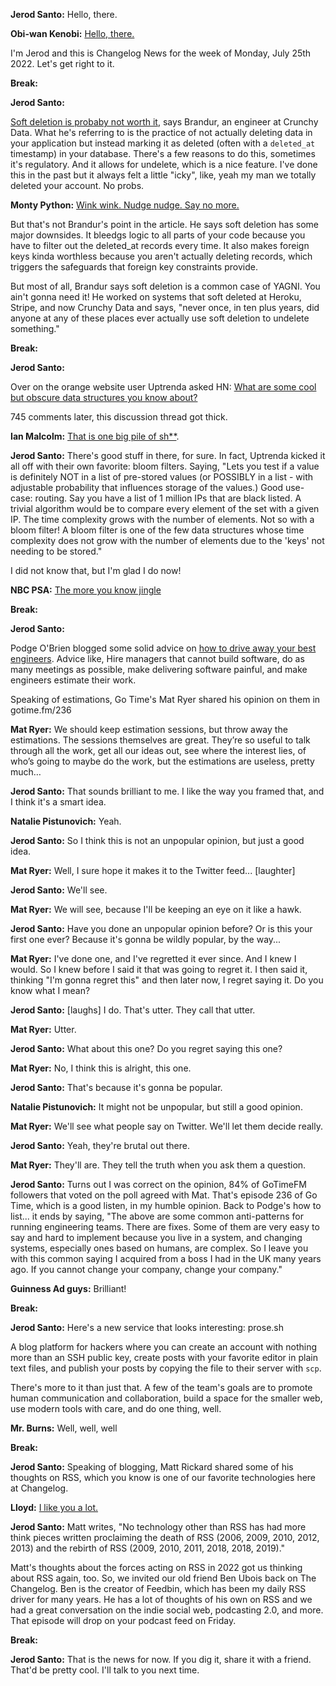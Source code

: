 **Jerod Santo:** Hello, there.

**Obi-wan Kenobi:** [Hello, there.](https://www.youtube.com/watch?v=wFBB-Xp9GZI)

I'm Jerod and this is Changelog News for the week of Monday, July 25th 2022. Let's get right to it.

**Break:**

**Jerod Santo:**

[Soft deletion is probaby not worth it](https://brandur.org/soft-deletion), says Brandur, an engineer at Crunchy Data. What he's referring to is the practice of not actually deleting data in your application but instead marking it as deleted (often with a `deleted_at` timestamp) in your database. There's a few reasons to do this, sometimes it's regulatory. And it allows for undelete, which is a nice feature. I've done this in the past but it always felt a little "icky", like, yeah my man we totally deleted your account. No probs.

**Monty Python:** [Wink wink. Nudge nudge. Say no more.](https://www.youtube.com/watch?v=4V8KdGqUfek)

But that's not Brandur's point in the article. He says soft deletion has some major downsides. It bleedgs logic to all parts of your code because you have to filter out the deleted_at records every time. It also makes foreign keys kinda worthless because you aren't actually deleting records, which triggers the safeguards that foreign key constraints provide.

But most of all, Brandur says soft deletion is a common case of YAGNI. You ain't gonna need it! He worked on systems that soft deleted at Heroku, Stripe, and now Crunchy Data and says, "never once, in ten plus years, did anyone at any of these places ever actually use soft deletion to undelete something."

**Break:**

**Jerod Santo:**

Over on the orange website user Uptrenda asked HN: [What are some cool but obscure data structures you know about?](https://news.ycombinator.com/item?id=32186203)

745 comments later, this discussion thread got thick.

**Ian Malcolm:** [That is one big pile of sh\*\*](https://www.youtube.com/watch?v=nnun8y7r8_U).

**Jerod Santo:** There's good stuff in there, for sure. In fact, Uptrenda kicked it all off with their own favorite: bloom filters. Saying, "Lets you test if a value is definitely NOT in a list of pre-stored values (or POSSIBLY in a list - with adjustable probability that influences storage of the values.) Good use-case: routing. Say you have a list of 1 million IPs that are black listed. A trivial algorithm would be to compare every element of the set with a given IP. The time complexity grows with the number of elements. Not so with a bloom filter! A bloom filter is one of the few data structures whose time complexity does not grow with the number of elements due to the 'keys' not needing to be stored."

I did not know that, but I'm glad I do now!

**NBC PSA:** [The more you know jingle](https://www.youtube.com/watch?v=GD6qtc2_AQA)

**Break:**

**Jerod Santo:**

Podge O'Brien blogged some solid advice on [how to drive away your best engineers](https://blog.hulacorn.com/2021/09/08/how-to-drive-away-your-best-engineers/). Advice like, Hire managers that cannot build software, do as many meetings as possible, make delivering software painful, and make engineers estimate their work.

Speaking of estimations, Go Time's Mat Ryer shared his opinion on them in gotime.fm/236

**Mat Ryer:** We should keep estimation sessions, but throw away the estimations. The sessions themselves are great. They’re so useful to talk through all the work, get all our ideas out, see where the interest lies, of who’s going to maybe do the work, but the estimations are useless, pretty much…


**Jerod Santo:** That sounds brilliant to me. I like the way you framed that, and I think it's a smart idea.

**Natalie Pistunovich:** Yeah.

**Jerod Santo:** So I think this is not an unpopular opinion, but just a good idea.

**Mat Ryer:** Well, I sure hope it makes it to the Twitter feed... \[laughter\]

**Jerod Santo:** We'll see.

**Mat Ryer:** We will see, because I'll be keeping an eye on it like a hawk.

**Jerod Santo:** Have you done an unpopular opinion before? Or is this your first one ever? Because it's gonna be wildly popular, by the way...

**Mat Ryer:** I've done one, and I've regretted it ever since. And I knew I would. So I knew before I said it that was going to regret it. I then said it, thinking "I'm gonna regret this" and then later now, I regret saying it. Do you know what I mean?

**Jerod Santo:** \[laughs\] I do. That's utter. They call that utter.

**Mat Ryer:** Utter.

**Jerod Santo:** What about this one? Do you regret saying this one?

**Mat Ryer:** No, I think this is alright, this one.

**Jerod Santo:** That's because it's gonna be popular.

**Natalie Pistunovich:** It might not be unpopular, but still a good opinion.

**Mat Ryer:** We'll see what people say on Twitter. We'll let them decide really.

**Jerod Santo:** Yeah, they're brutal out there.

**Mat Ryer:** They'll are. They tell the truth when you ask them a question.

**Jerod Santo:** Turns out I was correct on the opinion, 84% of GoTimeFM followers that voted on the poll agreed with Mat. That's episode 236 of Go Time, which is a good listen, in my humble opinion. Back to Podge's how to list... it ends by saying, "The above are some common anti-patterns for running engineering teams. There are fixes. Some of them are very easy to say and hard to implement because you live in a system, and changing systems, especially ones based on humans, are complex. So I leave you with this common saying I acquired from a boss I had in the UK many years ago. If you cannot change your company, change your company."

**Guinness Ad guys:** Brilliant!

**Break:**

**Jerod Santo:** Here's a new service that looks interesting: prose.sh

A blog platform for hackers where you can create an account with nothing more than an SSH public key, create posts with your favorite editor in plain text files, and publish your posts by copying the file to their server with `scp`.

There's more to it than just that. A few of the team's goals are to promote human communication and collaboration, build a space for the smaller web, use modern tools with care, and do one thing, well.

**Mr. Burns:** Well, well, well

**Break:**

**Jerod Santo:** Speaking of blogging, Matt Rickard shared some of his thoughts on RSS, which you know is one of our favorite technologies here at Changelog.

**Lloyd:** [I like you a lot.](https://www.youtube.com/watch?v=XXYiW5aHeGA)

**Jerod Santo:** Matt writes, "No technology other than RSS has had more think pieces written proclaiming the death of RSS (2006, 2009, 2010, 2012, 2013) and the rebirth of RSS (2009, 2010, 2011, 2018, 2018, 2019)."

Matt's thoughts about the forces acting on RSS in 2022 got us thinking about RSS again, too. So, we invited our old friend Ben Ubois back on The Changelog. Ben is the creator of Feedbin, which has been my daily RSS driver for many years. He has a lot of thoughts of his own on RSS and we had a great conversation on the indie social web, podcasting 2.0, and more. That episode will drop on your podcast feed on Friday.

**Break:**

**Jerod Santo:** That is the news for now. If you dig it, share it with a friend. That'd be pretty cool. I'll talk to you next time.
